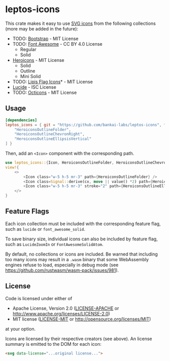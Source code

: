 # leptos-icons
This crate makes it easy to use [SVG icons](#) from the following collections (more may be added in the future):

- TODO: [Bootstrap](https://icons.getbootstrap.com/) - MIT License
- TODO: [Font Awesome](https://fontawesome.com/icons) - CC BY 4.0 License
  - Regular
  - Solid
- [Heroicons](https://github.com/tailwindlabs/heroicons) - MIT License
  - Solid
  - Outline
  - Mini Solid
- TODO: [Lipis Flag Icons](https://github.com/lipis/flag-icons)* - MIT License
- [Lucide](https://github.com/lucide-icons/lucide) - ISC License
- TODO: [Octicons](https://primer.style/octicons/) - MIT License

## Usage

<!--Use the [gallery]() to find icons you like, and add them as feature flags.-->

```toml
[dependencies]
leptos_icons = { git = "https://github.com/bankai-labs/leptos-icons", features = [
    "HeroiconsOutlineFolder",
    "HeroiconsOutlineChevronRight",
    "HeroiconsOutlineEllipsisVertical"
] }
```

Then, add an `<Icon>` component with the corresponding path.

```rust
use leptos_icons::{Icon, HeroiconsOutlineFolder, HeroiconsOutlineChevronRight, HeroiconsOutlineEllipsisVertical};
view!{
    <>
        <Icon class="w-5 h-5 mr-3" path={HeroiconsOutlineFolder} />
        <Icon class=Signal::derive(cx, move || value() *2) path={HeroiconsOutlineChevronRight} />
        <Icon class="w-5 h-5 mr-3" stroke="2" path={HeroiconsOutlineEllipsisVertical} />
    </>
}
```

## Feature Flags

Each icon collection must be included with the corresponding feature flag, such as `lucide` or `font_awesome_solid`.

To save binary size, individual icons can also be included by feature flag, such as `LucideZoomIn` or `FontAwesomeSolidAtom`.

By default, no collections or icons are included. Be warned that including too many icons may result in a `.wasm` binary
that some WebAssembly engines refuse to load, especially in debug mode (see https://github.com/rustwasm/wasm-pack/issues/981).

## License

Code is licensed under either of

 * Apache License, Version 2.0
   ([LICENSE-APACHE](LICENSE-APACHE) or http://www.apache.org/licenses/LICENSE-2.0)
 * MIT license
   ([LICENSE-MIT](LICENSE-MIT) or http://opensource.org/licenses/MIT)

at your option.

Icons are licensed by their respective creators (see above). An license summary is emitted to the DOM for each icon:
```html
<svg data-license="...original license...">
```
